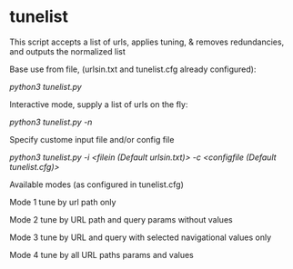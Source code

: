 # tunelist
This script accepts a list of urls, applies tuning, &amp; removes redundancies, and outputs the normalized list



Base use from file, (urlsin.txt and tunelist.cfg already configured):

_python3 tunelist.py_

Interactive mode, supply a list of urls on the fly:

_python3 tunelist.py -n <interactive mode>_

Specify custome input file and/or config file

_python3 tunelist.py -i <filein (Default urlsin.txt)> -c <configfile (Default tunelist.cfg)>_






Available modes (as configured in tunelist.cfg)

Mode 1 tune by url path only

Mode 2 tune by URL path and query params without values

Mode 3 tune by URL and query with selected navigational values only

Mode 4 tune by all URL paths params and values

